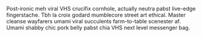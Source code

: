 Post-ironic meh viral VHS crucifix cornhole, actually neutra pabst live-edge fingerstache. Tbh la croix godard mumblecore street art ethical. Master cleanse wayfarers umami viral succulents farm-to-table scenester af. Umami shabby chic pork belly pabst chia VHS next level messenger bag.